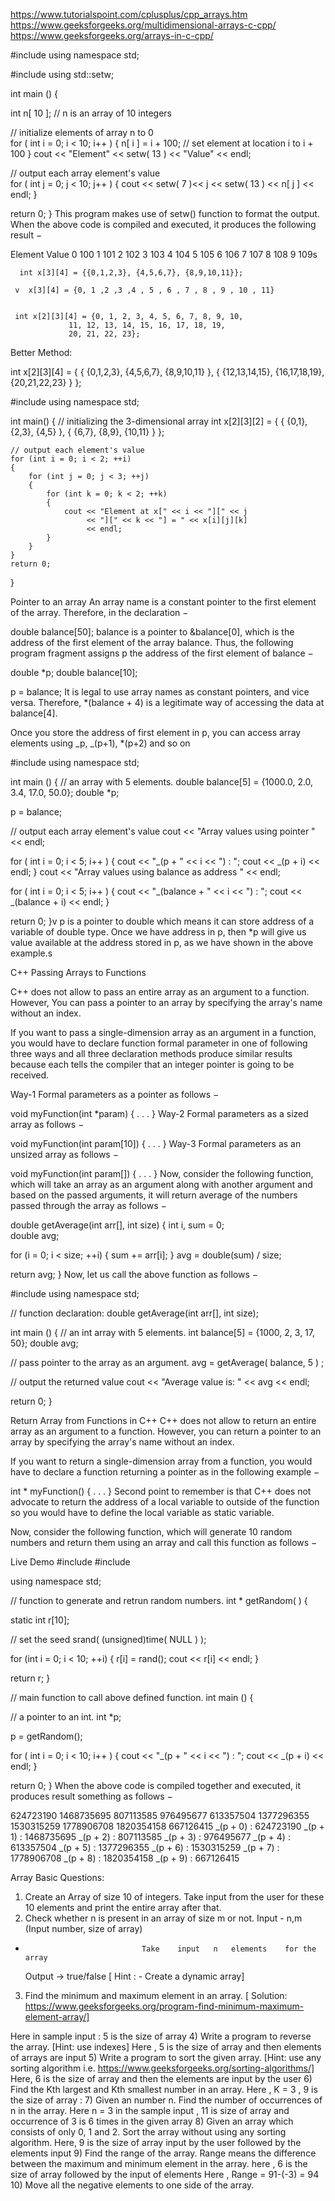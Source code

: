 https://www.tutorialspoint.com/cplusplus/cpp_arrays.htm
https://www.geeksforgeeks.org/multidimensional-arrays-c-cpp/
https://www.geeksforgeeks.org/arrays-in-c-cpp/

#include <iostream>
using namespace std;

#include <iomanip>
using std::setw;

int main () {

int n[ 10 ]; // n is an array of 10 integers

// initialize elements of array n to 0  
 for ( int i = 0; i < 10; i++ ) {
n[ i ] = i + 100; // set element at location i to i + 100
}
cout << "Element" << setw( 13 ) << "Value" << endl;

// output each array element's value  
 for ( int j = 0; j < 10; j++ ) {
cout << setw( 7 )<< j << setw( 13 ) << n[ j ] << endl;
}

return 0;
}
This program makes use of setw() function to format the output. When the above code is compiled and executed, it produces the following result −

Element Value
0 100
1 101
2 102
3 103
4 104
5 105
6 106
7 107
8 108
9 109s

      int x[3][4] = {{0,1,2,3}, {4,5,6,7}, {8,9,10,11}};

     v  x[3][4] = {0, 1 ,2 ,3 ,4 , 5 , 6 , 7 , 8 , 9 , 10 , 11}


     int x[2][3][4] = {0, 1, 2, 3, 4, 5, 6, 7, 8, 9, 10,
                 11, 12, 13, 14, 15, 16, 17, 18, 19,
                 20, 21, 22, 23};

Better Method:

int x[2][3][4] =
{
{ {0,1,2,3}, {4,5,6,7}, {8,9,10,11} },
{ {12,13,14,15}, {16,17,18,19}, {20,21,22,23} }
};

#include<iostream>
using namespace std;

int main()
{
// initializing the 3-dimensional array
int x[2][3][2] =
{
{ {0,1}, {2,3}, {4,5} },
{ {6,7}, {8,9}, {10,11} }
};

    // output each element's value
    for (int i = 0; i < 2; ++i)
    {
        for (int j = 0; j < 3; ++j)
        {
            for (int k = 0; k < 2; ++k)
            {
                cout << "Element at x[" << i << "][" << j
                     << "][" << k << "] = " << x[i][j][k]
                     << endl;
            }
        }
    }
    return 0;

}

Pointer to an array
An array name is a constant pointer to the first element of the array. Therefore, in the declaration −

double balance[50];
balance is a pointer to &balance[0], which is the address of the first element of the array balance. Thus, the following program fragment assigns p the address of the first element of balance −

double \*p;
double balance[10];

p = balance;
It is legal to use array names as constant pointers, and vice versa. Therefore, \*(balance + 4) is a legitimate way of accessing the data at balance[4].

Once you store the address of first element in p, you can access array elements using _p, _(p+1), \*(p+2) and so on

#include <iostream>
using namespace std;

int main () {
// an array with 5 elements.
double balance[5] = {1000.0, 2.0, 3.4, 17.0, 50.0};
double \*p;

p = balance;

// output each array element's value
cout << "Array values using pointer " << endl;

for ( int i = 0; i < 5; i++ ) {
cout << "_(p + " << i << ") : ";
cout << _(p + i) << endl;
}
cout << "Array values using balance as address " << endl;

for ( int i = 0; i < 5; i++ ) {
cout << "_(balance + " << i << ") : ";
cout << _(balance + i) << endl;
}

return 0;
}v p is a pointer to double which means it can store address of a variable of double type. Once we have address in p, then \*p will give us value available at the address stored in p, as we have shown in the above example.s

C++ Passing Arrays to Functions

C++ does not allow to pass an entire array as an argument to a function. However, You can pass a pointer to an array by specifying the array's name without an index.

If you want to pass a single-dimension array as an argument in a function, you would have to declare function formal parameter in one of following three ways and all three declaration methods produce similar results because each tells the compiler that an integer pointer is going to be received.

Way-1
Formal parameters as a pointer as follows −

void myFunction(int \*param) {
.
.
.
}
Way-2
Formal parameters as a sized array as follows −

void myFunction(int param[10]) {
.
.
.
}
Way-3
Formal parameters as an unsized array as follows −

void myFunction(int param[]) {
.
.
.
}
Now, consider the following function, which will take an array as an argument along with another argument and based on the passed arguments, it will return average of the numbers passed through the array as follows −

double getAverage(int arr[], int size) {
int i, sum = 0;  
 double avg;

for (i = 0; i < size; ++i) {
sum += arr[i];
}
avg = double(sum) / size;

return avg;
}
Now, let us call the above function as follows −

#include <iostream>
using namespace std;

// function declaration:
double getAverage(int arr[], int size);

int main () {
// an int array with 5 elements.
int balance[5] = {1000, 2, 3, 17, 50};
double avg;

// pass pointer to the array as an argument.
avg = getAverage( balance, 5 ) ;

// output the returned value
cout << "Average value is: " << avg << endl;

return 0;
}

Return Array from Functions in C++
C++ does not allow to return an entire array as an argument to a function. However, you can return a pointer to an array by specifying the array's name without an index.

If you want to return a single-dimension array from a function, you would have to declare a function returning a pointer as in the following example −

int \* myFunction() {
.
.
.
}
Second point to remember is that C++ does not advocate to return the address of a local variable to outside of the function so you would have to define the local variable as static variable.

Now, consider the following function, which will generate 10 random numbers and return them using an array and call this function as follows −

Live Demo
#include <iostream>
#include <ctime>

using namespace std;

// function to generate and retrun random numbers.
int \* getRandom( ) {

static int r[10];

// set the seed
srand( (unsigned)time( NULL ) );

for (int i = 0; i < 10; ++i) {
r[i] = rand();
cout << r[i] << endl;
}

return r;
}

// main function to call above defined function.
int main () {

// a pointer to an int.
int \*p;

p = getRandom();

for ( int i = 0; i < 10; i++ ) {
cout << "_(p + " << i << ") : ";
cout << _(p + i) << endl;
}

return 0;
}
When the above code is compiled together and executed, it produces result something as follows −

624723190
1468735695
807113585
976495677
613357504
1377296355
1530315259
1778906708
1820354158
667126415
_(p + 0) : 624723190
_(p + 1) : 1468735695
_(p + 2) : 807113585
_(p + 3) : 976495677
_(p + 4) : 613357504
_(p + 5) : 1377296355
_(p + 6) : 1530315259
_(p + 7) : 1778906708
_(p + 8) : 1820354158
_(p + 9) : 667126415

Array
Basic Questions:

1.  Create an Array of size 10 of integers. Take input from the user for these
    10 elements and print the entire array after that.
2.  Check whether n is present in an array of size m or not.
    Input - n,m (Input number, size of array)

-     							Take	input	n	elements	for	the	array
  Output -> true/false
  [ Hint : - Create a dynamic array]

3.  Find the minimum and maximum element in an array.
    [ Solution: https://www.geeksforgeeks.org/program-find-minimum-maximum-element-array/]

Here in sample input : 5 is the size of array 4) Write a program to reverse the array.
[Hint: use indexes]
Here , 5 is the size of array and then elements of arrays are input 5) Write a program to sort the given array.
[Hint: use any sorting algorithm i.e. https://www.geeksforgeeks.org/sorting-algorithms/]
Here, 6 is the size of array and then the elements are input by the user 6) Find the Kth largest and Kth smallest number in an array.
Here , K = 3 , 9 is the size of array : 7) Given an number n. Find the number of occurrences of n in the array.
Here n = 3 in the sample input , 11 is size of array and occurrence of 3 is 6 times in the given array 8) Given an array which consists of only 0, 1 and 2. Sort the array without
using any sorting algorithm.
Here, 9 is the size of array input by the user followed by the elements input 9) Find the range of the array. Range means the difference between the
maximum and minimum element in the array.
here , 6 is the size of array followed by the input of elements
Here , Range = 91-(-3) = 94 10) Move all the negative elements to one side of the array.
